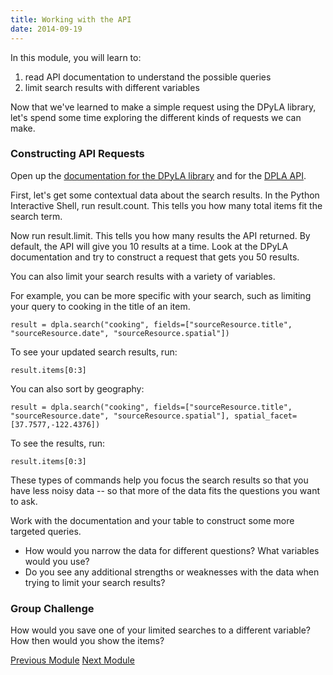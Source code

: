 ```yaml
---
title: Working with the API
date: 2014-09-19
---
```


In this module, you will learn to:

1. read API documentation to understand the possible queries
2. limit search results with different variables

Now that we've learned to make a simple request using the DPyLA library, let's spend some time exploring the different kinds of requests we can make. 

### Constructing API Requests

Open up the [documentation for the DPyLA library](https://github.com/bibliotechy/DPyLA) and for the [DPLA API](http://dp.la/info/developers/codex/requests/).

First, let's get some contextual data about the search results. In the Python Interactive Shell, run <span class="command">result.count</span>. This tells you how many total items fit the search term. 

Now run <span class="command">result.limit</span>. This tells you how many results the API returned. By default, the API will give you 10 results at a time. Look at the DPyLA documentation and try to construct a request that gets you 50 results.

You can also limit your search results with a variety of variables. 

For example, you can be more specific with your search, such as limiting your query to cooking in the title of an item. 

    result = dpla.search("cooking", fields=["sourceResource.title", "sourceResource.date", "sourceResource.spatial"])

To see your updated search results, run:

    result.items[0:3]

You can also sort by geography:

	result = dpla.search("cooking", fields=["sourceResource.title", "sourceResource.date", "sourceResource.spatial"], spatial_facet=[37.7577,-122.4376])

To see the results, run:

    result.items[0:3]

These types of commands help you focus the search results so that you have less noisy data -- so that more of the data fits the questions you want to ask.

Work with the documentation and your table to construct some more targeted queries. 

- How would you narrow the data for different questions? What variables would you use?
- Do you see any additional strengths or weaknesses with the data when trying to limit your search results?

### Group Challenge

How would you save one of your limited searches to a different variable? How then would you show the items?



<span class="left">[Previous Module](module03.html)</span>
<span class="right">[Next Module](module05.html)</span>